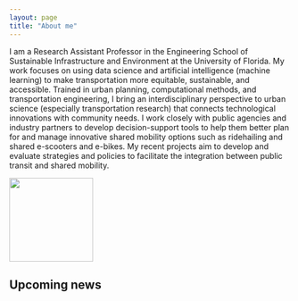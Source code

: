 ```yaml
---
layout: page
title: "About me"
---
```

  
I am a Research Assistant Professor in the Engineering School of Sustainable Infrastructure and Environment at the University of Florida. My work focuses on using data science and artificial intelligence (machine learning) to make transportation more equitable, sustainable, and accessible. Trained in urban planning, computational methods, and transportation engineering, I bring an interdisciplinary perspective to urban science (especially transportation research) that connects technological innovations with community needs. I work closely with public agencies and industry partners to develop decision-support tools to help them better plan for and manage innovative shared mobility options such as ridehailing and shared e-scooters and e-bikes. My recent projects aim to develop and evaluate strategies and policies to facilitate the integration between public transit and shared mobility.

<p float="right">
   <img width="150" height="150" src="https://github.com/jacobyan0/jacobyan-images/raw/main/Personal/Headshot_Yan.jpg" />
</p>

## Upcoming news
